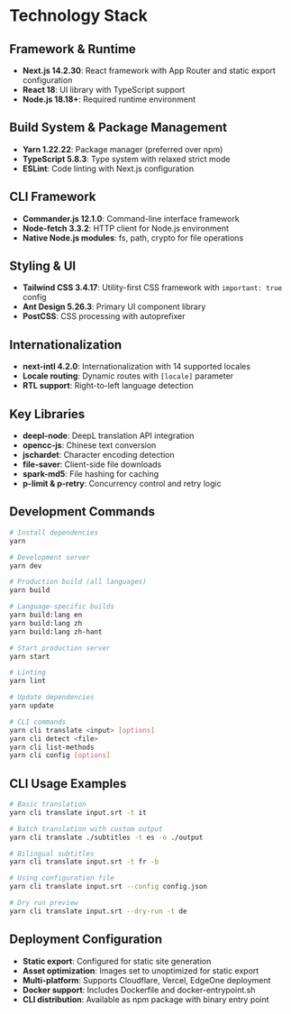 # Technology Stack

## Framework & Runtime
- **Next.js 14.2.30**: React framework with App Router and static export configuration
- **React 18**: UI library with TypeScript support
- **Node.js 18.18+**: Required runtime environment

## Build System & Package Management
- **Yarn 1.22.22**: Package manager (preferred over npm)
- **TypeScript 5.8.3**: Type system with relaxed strict mode
- **ESLint**: Code linting with Next.js configuration

## CLI Framework
- **Commander.js 12.1.0**: Command-line interface framework
- **Node-fetch 3.3.2**: HTTP client for Node.js environment
- **Native Node.js modules**: fs, path, crypto for file operations

## Styling & UI
- **Tailwind CSS 3.4.17**: Utility-first CSS framework with `important: true` config
- **Ant Design 5.26.3**: Primary UI component library
- **PostCSS**: CSS processing with autoprefixer

## Internationalization
- **next-intl 4.2.0**: Internationalization with 14 supported locales
- **Locale routing**: Dynamic routes with `[locale]` parameter
- **RTL support**: Right-to-left language detection

## Key Libraries
- **deepl-node**: DeepL translation API integration
- **opencc-js**: Chinese text conversion
- **jschardet**: Character encoding detection
- **file-saver**: Client-side file downloads
- **spark-md5**: File hashing for caching
- **p-limit & p-retry**: Concurrency control and retry logic

## Development Commands
```bash
# Install dependencies
yarn

# Development server
yarn dev

# Production build (all languages)
yarn build

# Language-specific builds
yarn build:lang en
yarn build:lang zh
yarn build:lang zh-hant

# Start production server
yarn start

# Linting
yarn lint

# Update dependencies
yarn update

# CLI commands
yarn cli translate <input> [options]
yarn cli detect <file>
yarn cli list-methods
yarn cli config [options]
```

## CLI Usage Examples
```bash
# Basic translation
yarn cli translate input.srt -t it

# Batch translation with custom output
yarn cli translate ./subtitles -t es -o ./output

# Bilingual subtitles
yarn cli translate input.srt -t fr -b

# Using configuration file
yarn cli translate input.srt --config config.json

# Dry run preview
yarn cli translate input.srt --dry-run -t de
```

## Deployment Configuration
- **Static export**: Configured for static site generation
- **Asset optimization**: Images set to unoptimized for static export
- **Multi-platform**: Supports Cloudflare, Vercel, EdgeOne deployment
- **Docker support**: Includes Dockerfile and docker-entrypoint.sh
- **CLI distribution**: Available as npm package with binary entry point